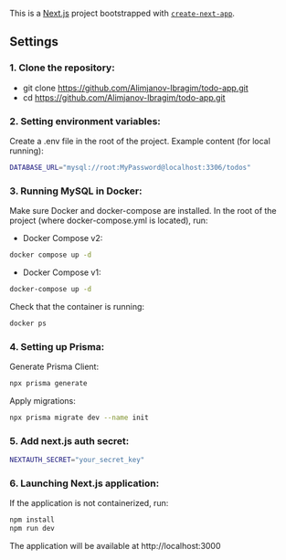 This is a [Next.js](https://nextjs.org) project bootstrapped with [`create-next-app`](https://nextjs.org/docs/app/api-reference/cli/create-next-app).

## Settings

### 1. Clone the repository:

- git clone https://github.com/Alimjanov-Ibragim/todo-app.git
- cd https://github.com/Alimjanov-Ibragim/todo-app.git

### 2. Setting environment variables:

Create a .env file in the root of the project.
Example content (for local running):

```bash
DATABASE_URL="mysql://root:MyPassword@localhost:3306/todos"
```

### 3. Running MySQL in Docker:

Make sure Docker and docker-compose are installed.
In the root of the project (where docker-compose.yml is located), run:

- Docker Compose v2:

```bash
docker compose up -d
```

- Docker Compose v1:

```bash
docker-compose up -d
```

Check that the container is running:

```bash
docker ps
```

### 4. Setting up Prisma:

Generate Prisma Client:

```bash
npx prisma generate
```

Apply migrations:

```bash
npx prisma migrate dev --name init
```

### 5. Add next.js auth secret:

```bash
NEXTAUTH_SECRET="your_secret_key"
```

### 6. Launching Next.js application:

If the application is not containerized, run:

```bash
npm install
npm run dev
```

The application will be available at http://localhost:3000

